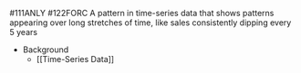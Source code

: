 #111ANLY #122FORC 
A pattern in time-series data that shows patterns appearing over long stretches of time, like sales consistently dipping every 5 years

- Background
	- [[Time-Series Data]]